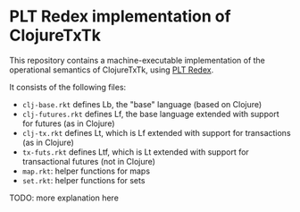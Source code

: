 # PLT Redex implementation of ClojureTxTk

This repository contains a machine-executable implementation of the operational semantics of ClojureTxTk, using [PLT Redex][plt-redex].

[plt-redex]: https://redex.racket-lang.org/

It consists of the following files:
* `clj-base.rkt` defines Lb, the "base" language (based on Clojure)
* `clj-futures.rkt` defines Lf, the base language extended with support for futures (as in Clojure)
* `clj-tx.rkt` defines Lt, which is Lf extended with support for transactions (as in Clojure)
* `tx-futs.rkt` defines Ltf, which is Lt extended with support for transactional futures (not in Clojure)
* `map.rkt`: helper functions for maps
* `set.rkt`: helper functions for sets

TODO: more explanation here
